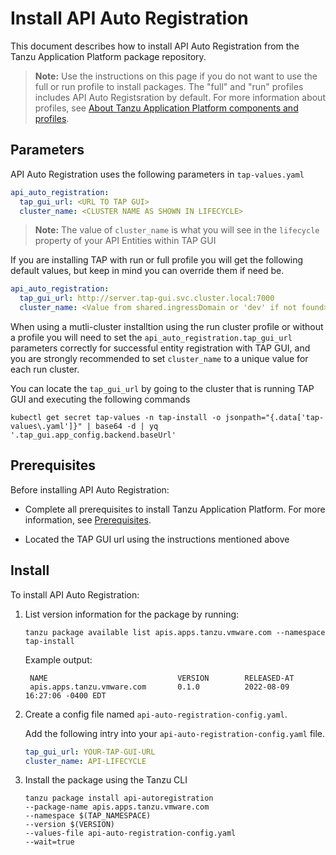 # Install API Auto Registration

This document describes how to install API Auto Registration from the Tanzu Application Platform package repository.

>**Note:** Use the instructions on this page if you do not want to use the full or run profile to install packages.
The "full" and "run" profiles includes API Auto Registsration by default.
For more information about profiles, see [About Tanzu Application Platform components and profiles](../about-package-profiles.md).

## <a id='parameters'></a>Parameters
API Auto Registration uses the following parameters in `tap-values.yaml`

```yaml
api_auto_registration:
  tap_gui_url: <URL TO TAP GUI>
  cluster_name: <CLUSTER NAME AS SHOWN IN LIFECYCLE>
```

>**Note:** The value of `cluster_name` is what you will see in the `lifecycle` property of your API Entities within TAP GUI 

If you are installing TAP with run or full profile you will get the following default values, but keep in mind you can override them if need be.

```yaml
api_auto_registration:
  tap_gui_url: http://server.tap-gui.svc.cluster.local:7000 
  cluster_name: <Value from shared.ingressDomain or 'dev' if not found>
```

When using a mutli-cluster installtion using the run cluster profile or without a profile you will need to set the `api_auto_registration.tap_gui_url` parameters correctly for successful entity registration with TAP GUI, and you are strongly recommended to set `cluster_name` to a unique value for each run cluster.

You can locate the `tap_gui_url` by going to the cluster that is running TAP GUI and executing the following commands

```console
kubectl get secret tap-values -n tap-install -o jsonpath="{.data['tap-values\.yaml']}" | base64 -d | yq '.tap_gui.app_config.backend.baseUrl'  
``` 

## <a id='prereqs'></a>Prerequisites

Before installing API Auto Registration:

- Complete all prerequisites to install Tanzu Application Platform. For more information, see [Prerequisites](../prerequisites.md).

- Located the TAP GUI url using the instructions mentioned above  

## <a id='install'></a>Install

To install API Auto Registration:

1. List version information for the package by running:

    ```console
    tanzu package available list apis.apps.tanzu.vmware.com --namespace tap-install
    ```

    Example output:

    ```console
     NAME                             VERSION        RELEASED-AT
     apis.apps.tanzu.vmware.com       0.1.0          2022-08-09 16:27:06 -0400 EDT
    ```  

2. Create a config file named `api-auto-registration-config.yaml`.

    Add the following intry into your `api-auto-registration-config.yaml` file.
    ```yaml
    tap_gui_url: YOUR-TAP-GUI-URL
    cluster_name: API-LIFECYCLE
    ```

3. Install the package using the Tanzu CLI
   
   ```console
   tanzu package install api-autoregistration 
   --package-name apis.apps.tanzu.vmware.com
   --namespace $(TAP_NAMESPACE)
   --version $(VERSION)
   --values-file api-auto-registration-config.yaml
   --wait=true
   ``` 
